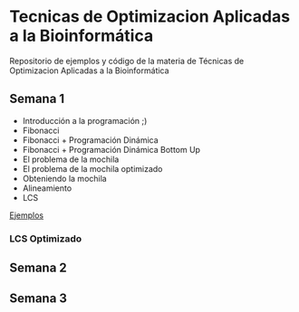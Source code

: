 # Tecnicas de Optimizacion Aplicadas a la Bioinformática

Repositorio de ejemplos y código de la materia de Técnicas de Optimizacion Aplicadas a la Bioinformática

## Semana 1

* Introducción a la programación ;)
* Fibonacci
* Fibonacci + Programación Dinámica
* Fibonacci + Programación Dinámica Bottom Up
* El problema de la mochila
* El problema de la mochila optimizado
* Obteniendo la mochila
* Alineamiento
* LCS

[Ejemplos](http://nbviewer.jupyter.org/github/miguelius/tecnicasOptimizacion/blob/master/semanaUno/Semana%201.ipynb)


### LCS Optimizado

## Semana 2

## Semana 3
